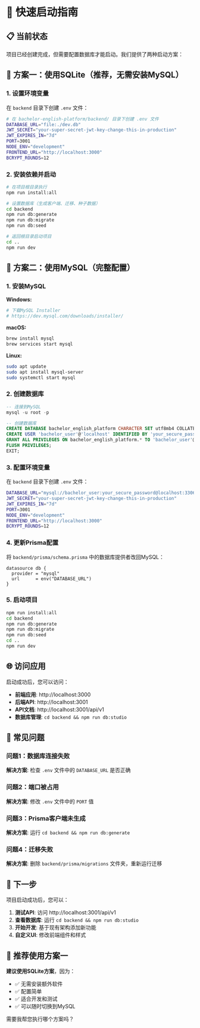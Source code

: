 # 🚀 快速启动指南

## 📋 当前状态

项目已经创建完成，但需要配置数据库才能启动。我们提供了两种启动方案：

## 🎯 方案一：使用SQLite（推荐，无需安装MySQL）

### 1. 设置环境变量

在 `backend` 目录下创建 `.env` 文件：

```bash
# 在 bachelor-english-platform/backend/ 目录下创建 .env 文件
DATABASE_URL="file:./dev.db"
JWT_SECRET="your-super-secret-jwt-key-change-this-in-production"
JWT_EXPIRES_IN="7d"
PORT=3001
NODE_ENV="development"
FRONTEND_URL="http://localhost:3000"
BCRYPT_ROUNDS=12
```

### 2. 安装依赖并启动

```bash
# 在项目根目录执行
npm run install:all

# 设置数据库（生成客户端、迁移、种子数据）
cd backend
npm run db:generate
npm run db:migrate
npm run db:seed

# 返回根目录启动项目
cd ..
npm run dev
```

## 🎯 方案二：使用MySQL（完整配置）

### 1. 安装MySQL

**Windows:**
```bash
# 下载MySQL Installer
# https://dev.mysql.com/downloads/installer/
```

**macOS:**
```bash
brew install mysql
brew services start mysql
```

**Linux:**
```bash
sudo apt update
sudo apt install mysql-server
sudo systemctl start mysql
```

### 2. 创建数据库

```sql
-- 连接到MySQL
mysql -u root -p

-- 创建数据库
CREATE DATABASE bachelor_english_platform CHARACTER SET utf8mb4 COLLATE utf8mb4_unicode_ci;
CREATE USER 'bachelor_user'@'localhost' IDENTIFIED BY 'your_secure_password';
GRANT ALL PRIVILEGES ON bachelor_english_platform.* TO 'bachelor_user'@'localhost';
FLUSH PRIVILEGES;
EXIT;
```

### 3. 配置环境变量

在 `backend` 目录下创建 `.env` 文件：

```bash
DATABASE_URL="mysql://bachelor_user:your_secure_password@localhost:3306/bachelor_english_platform"
JWT_SECRET="your-super-secret-jwt-key-change-this-in-production"
JWT_EXPIRES_IN="7d"
PORT=3001
NODE_ENV="development"
FRONTEND_URL="http://localhost:3000"
BCRYPT_ROUNDS=12
```

### 4. 更新Prisma配置

将 `backend/prisma/schema.prisma` 中的数据库提供者改回MySQL：

```prisma
datasource db {
  provider = "mysql"
  url      = env("DATABASE_URL")
}
```

### 5. 启动项目

```bash
npm run install:all
cd backend
npm run db:generate
npm run db:migrate
npm run db:seed
cd ..
npm run dev
```

## 🌐 访问应用

启动成功后，您可以访问：

- **前端应用**: http://localhost:3000
- **后端API**: http://localhost:3001
- **API文档**: http://localhost:3001/api/v1
- **数据库管理**: `cd backend && npm run db:studio`

## 🔧 常见问题

### 问题1：数据库连接失败
**解决方案**: 检查 `.env` 文件中的 `DATABASE_URL` 是否正确

### 问题2：端口被占用
**解决方案**: 修改 `.env` 文件中的 `PORT` 值

### 问题3：Prisma客户端未生成
**解决方案**: 运行 `cd backend && npm run db:generate`

### 问题4：迁移失败
**解决方案**: 删除 `backend/prisma/migrations` 文件夹，重新运行迁移

## 📝 下一步

项目启动成功后，您可以：

1. **测试API**: 访问 http://localhost:3001/api/v1
2. **查看数据库**: 运行 `cd backend && npm run db:studio`
3. **开始开发**: 基于现有架构添加新功能
4. **自定义UI**: 修改前端组件和样式

## 🎉 推荐使用方案一

**建议使用SQLite方案**，因为：
- ✅ 无需安装额外软件
- ✅ 配置简单
- ✅ 适合开发和测试
- ✅ 可以随时切换到MySQL

需要我帮您执行哪个方案吗？
